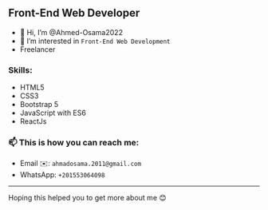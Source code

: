 ## Front-End Web Developer

- 👋 Hi, I’m @Ahmed-Osama2022
- 👀 I’m interested in 
```Front-End Web Development```
- Freelancer

### Skills:
- HTML5
- CSS3
- Bootstrap 5
- JavaScript with ES6
- ReactJs

### 📫 This is how you can reach me: 
- Email ✉️:
``` ahmadosama.2011@gmail.com ```
- WhatsApp:
```+201553064098```
---
Hoping this helped you to get more about me 😊
<!---
Ahmed-Osama2022/Ahmed-Osama2022 is a ✨ special ✨ repository because its `README.md` (this file) appears on your GitHub profile.
You can click the Preview link to take a look at your changes.
--->
